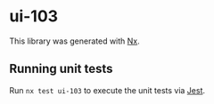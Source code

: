 # ui-103

This library was generated with [Nx](https://nx.dev).

## Running unit tests

Run `nx test ui-103` to execute the unit tests via [Jest](https://jestjs.io).
